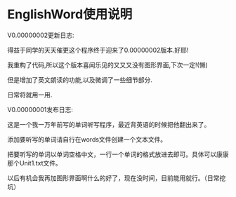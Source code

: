 # EnglishWord使用说明 
V0.00000002更新日志:

得益于同学的天天催更这个程序终于迎来了0.00000002版本.好耶!

我重构了代码,所以这个版本喜闻乐见的又又又没有图形界面,下次一定!(懒)

但是增加了英文朗读的功能,以及微调了一些细节部分.

日常将就用一用.



V0.00000001发布日志:

这是一个我一万年前写的单词听写程序，最近背英语的时候把他翻出来了。

添加要听写的单词请自行在words文件创建一个文本文件。

把要听写的单词以单词空格中文，一行一个单词的格式放进去即可。具体可以康康那个Unit1.txt文件。

以后有机会我再加图形界面啊什么的好了，现在没时间，目前能用就行。（日常挖坑）

